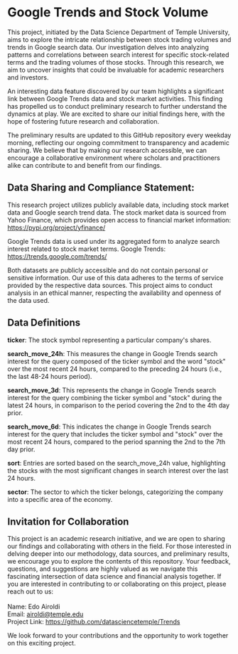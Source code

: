 # Google Trends and Stock Volume 

This project, initiated by the Data Science Department of Temple University, aims to explore the intricate relationship between stock trading volumes and trends in Google search data. Our investigation delves into analyzing patterns and correlations between search interest for specific stock-related terms and the trading volumes of those stocks. Through this research, we aim to uncover insights that could be invaluable for academic researchers and investors.

An interesting data feature discovered by our team highlights a significant link between Google Trends data and stock market activities. This finding has propelled us to conduct preliminary research to further understand the dynamics at play. We are excited to share our initial findings here, with the hope of fostering future research and collaboration.

The preliminary results are updated to this GitHub repository every weekday morning, reflecting our ongoing commitment to transparency and academic sharing. We believe that by making our research accessible, we can encourage a collaborative environment where scholars and practitioners alike can contribute to and benefit from our findings.


## Data Sharing and Compliance Statement:

This research project utilizes publicly available data, including stock market data and Google search trend data. 
The stock market data is sourced from Yahoo Finance, which provides open access to financial market information: https://pypi.org/project/yfinance/ <br>

Google Trends data is used under its aggregated form to analyze search interest related to stock market terms. Google Trends: https://trends.google.com/trends/ <br> 

Both datasets are publicly accessible and do not contain personal or sensitive information. Our use of this data adheres to the terms of service provided by the respective data sources. This project aims to conduct analysis in an ethical manner, respecting the availability and openness of the data used.


## Data Definitions
**ticker**: The stock symbol representing a particular company's shares. <br>

**search_move_24h**: This measures the change in Google Trends search interest for the query composed of the ticker symbol and the word "stock" over the most recent 24 hours, compared to the preceding 24 hours (i.e., the last 48-24 hours period). <br>

**search_move_3d**: This represents the change in Google Trends search interest for the query combining the ticker symbol and "stock" during the latest 24 hours, in comparison to the period covering the 2nd to the 4th day prior. <br>

**search_move_6d**: This indicates the change in Google Trends search interest for the query that includes the ticker symbol and "stock" over the most recent 24 hours, compared to the period spanning the 2nd to the 7th day prior. <br>

**sort**: Entries are sorted based on the search_move_24h value, highlighting the stocks with the most significant changes in search interest over the last 24 hours. <br>

**sector**: The sector to which the ticker belongs, categorizing the company into a specific area of the economy. <br> 


## Invitation for Collaboration
This project is an academic research initiative, and we are open to sharing our findings and collaborating with others in the field. For those interested in delving deeper into our methodology, data sources, and preliminary results, we encourage you to explore the contents of this repository. Your feedback, questions, and suggestions are highly valued as we navigate this fascinating intersection of data science and financial analysis together. If you are interested in contributing to or collaborating on this project, please reach out to us: <br> <br> 
Name: Edo Airoldi <br>
Email: airoldi@temple.edu  <br>
Project Link: https://github.com/datasciencetemple/Trends  <br>

We look forward to your contributions and the opportunity to work together on this exciting project.


